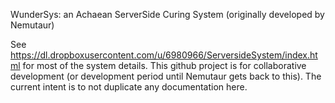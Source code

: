 WunderSys: an Achaean ServerSide Curing System
(originally developed by Nemutaur)

See https://dl.dropboxusercontent.com/u/6980966/ServersideSystem/index.html for most of the system details. This github project is for collaborative development (or development period until Nemutaur gets back to this). The current intent is to not duplicate any documentation here.